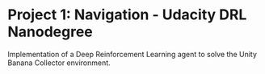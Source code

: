 # Project 1: Navigation - Udacity DRL Nanodegree
Implementation of a Deep Reinforcement Learning agent to solve the Unity Banana Collector environment. 
